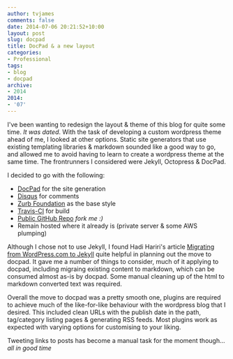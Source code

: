 ```yaml
---
author: tvjames
comments: false
date: 2014-07-06 20:21:52+10:00
layout: post
slug: docpad
title: DocPad & a new layout
categories:
- Professional
tags:
- blog
- docpad
archive: 
- 2014
2014:
- '07'
---
```


I've been wanting to redesign the layout & theme of this blog for quite some time. *It was dated*. With the task of developing a custom wordpress theme ahead of me, I looked at other options. Static site generators that use existing templating libraries & markdown sounded like a good way to go, and allowed me to avoid having to learn to create a wordpress theme at the same time. The frontrunners I considered were Jekyll, Octopress & DocPad.

I decided to go with the following:
* [DocPad](http://docpad.org/) for the site generation
* [Disqus](https://disqus.com/) for comments
* [Zurb Foundation](http://foundation.zurb.com/) as the base style
* [Travis-CI](https://travis-ci.org/) for build
* [Public GitHub Repo](https://github.com/tvjames/www-thomasvjames-com) *fork me :)*
* Remain hosted where it already is (private server & some AWS plumping)

Although I chose not to use Jekyll, I found Hadi Hariri's article [Migrating from WordPress.com to Jekyll](http://hadihariri.com/2013/12/24/migrating-from-wordpress-to-jekyll/) quite helpful in planning out the move to docpad. It gave me a number of things to consider, much of it applying to docpad, including migraing existing content to markdown, which can be consumed almost as-is by docpad. Some manual cleaning up of the html to markdown converted text was required.

Overall the move to docpad was a pretty smooth one, plugins are required to achieve much of the like-for-like behaviour with the wordpress blog that I desired. This included clean URLs with the publish date in the path, tag/category listing pages & generating RSS feeds. Most plugins work as expected with varying options for customising to your liking.

Tweeting links to posts has become a manual task for the moment though... *all in good time*

